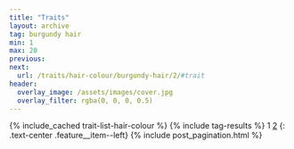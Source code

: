 ```yaml
---
title: "Traits"
layout: archive
tag: burgundy hair
min: 1
max: 20
previous:
next:
  url: /traits/hair-colour/burgundy-hair/2/#trait
header:
  overlay_image: /assets/images/cover.jpg
  overlay_filter: rgba(0, 0, 0, 0.5)
---
```

{% include_cached trait-list-hair-colour %}
{% include tag-results %}
1 [2](/traits/hair-colour/burgundy-hair/2/#trait) 
{: .text-center .feature__item--left}
{% include post_pagination.html %}
